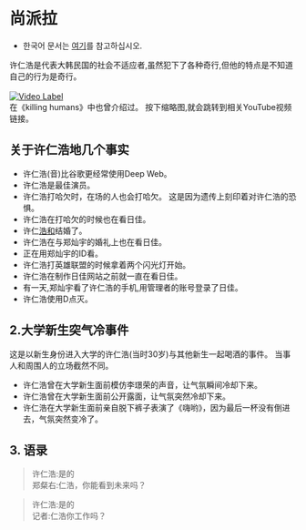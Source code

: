 # 尚派拉
- 한국어 문서는 [여기](ih.md)를 참고하십시오.

许仁浩是代表大韩民国的社会不适应者,虽然犯下了各种奇行,但他的特点是不知道自己的行为是奇行。<br/>
<br/>[![Video Label](http://img.youtube.com/vi/ckrHOIwoAKw/0.jpg)](https://youtu.be/watch?v=ckrHOIwoAKw)<br/>
在《killing humans》中也曾介绍过。 按下缩略图,就会跳转到相关YouTube视频链接。

## 关于许仁浩地几个事实
- 许仁浩(音)比谷歌更经常使用Deep Web。
- 许仁浩是最佳演员。
- 许仁浩打哈欠时，在场的人也会打哈欠。 这是因为遗传上刻印着对许仁浩的恐惧。
- 许仁浩在打哈欠的时候也在看日佳。
- 许仁[浩和](cw.md)结婚了。
- 许仁浩在与郑灿宇的婚礼上也在看日佳。
- 正在用郑灿宇的ID看。
- 许仁浩打英雄联盟的时候拿着两个闪光灯开始。
- 许仁浩在制作日佳网站之前就一直在看日佳。
- 有一天,郑灿宇看了许仁浩的手机,用管理者的账号登录了日佳。
- 许仁浩使用D点灭。

## 2.大学新生突气冷事件
这是以新生身份进入大学的许仁浩(当时30岁)与其他新生一起喝酒的事件。 当事人和周围人的立场截然不同。
- 许仁浩曾在大学新生面前模仿李璟荣的声音，让气氛瞬间冷却下来。
- 许仁浩曾在大学新生面前公开露面，让气氛突然冷却下来。
- 许仁浩在大学新生面前亲自脱下裤子表演了《嗨哟》，因为最后一杯没有倒进去，气氛突然变冷了。

## 3. 语录
>许仁浩:是的<br/>
>郑粲右:仁浩，你能看到未来吗？<br/>

>许仁浩:是的<br/>
>记者:仁浩你工作吗？<br/>
